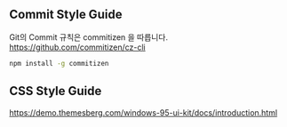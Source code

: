 
## Commit Style Guide
Git의 Commit 규칙은 commitizen 을 따릅니다.
https://github.com/commitizen/cz-cli

```bash
npm install -g commitizen
```

## CSS Style Guide

https://demo.themesberg.com/windows-95-ui-kit/docs/introduction.html